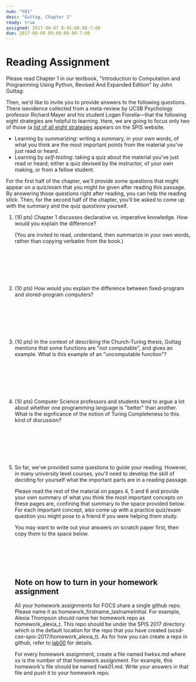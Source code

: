 ```yaml
---
num: "h01"
desc: "Guttag, Chapter 1"
ready: true
assigned: 2017-08-07 8:45:00.00-7:00
due: 2017-08-09 09:00:00.00-7:00
---
```


# Reading Assignment


Please read Chapter 1 in our textbook, "Introduction to Computation
and Programming Using Python, Revised And Expanded Edition" by John
Guttag:

Then, we'd like to invite you to provide answers to the following
questions.  There isevidence collected from a meta-review by UCSB
Psychology professor Richard Mayer and his student Logan
Fiorella&mdash;that the following eight strategies are helpful to
learning.   Here, we are going to focus only two of those
(a [list of all eight strategies](/topics/learning_strategies/) appears on the SPIS website.

*  Learning by *summarizing*: writing a summary, in your own
    words, of what you think are the most important points from the
    material you've just read or heard.
*  Learning by *self-testing*: taking a quiz about the material
    you've just read or heard; either a quiz devised by the instructor,
    of your own making, or from a fellow student.

For the first half of the chapter, we'll provide some questions that might appear on a quiz/exam that you might be given
after reading this passage. By answering those questions right after reading, you can 
help the reading stick. Then, for the second half of the chapter, you'll be asked to come up with the summary and the quiz questions
yourself.

<ol>

<li markdown="1" style="margin-bottom:8em;">

(10 pts) Chapter 1 discusses declarative vs. imperative knowledge.  How would you explain the difference?  

(You are invited to read, understand, then summarize in your own words, rather than copying verbatim from the book.)

</li>


<li markdown="1" style="margin-bottom:8em;" >

(10 pts)  How would you explain the difference between fixed-program and stored-program computers?

</li>


<li markdown="1" style="margin-bottom:8em;" > (10 pts) In the context of describing the Church-Turing thesis, Guttag mentions that some functions are "not computable", and gives an example.  What is this example of an "uncomputable function"? 

</li>

<li markdown="1" style="margin-bottom:8em;"> (10 pts) Computer Science professors and students tend to argue a lot about whether one programming language is "better" than another.   What is the signficance of the notion of Turing Completeness to this kind of discussion?   
</li>

<li markdown="1" style="margin-bottom:8em;">

So far, we've provided some questions to guide your reading.  However, in many university level courses, you'll need to develop the skill of deciding for yourself what the important parts are in a reading passage.  

Please read the rest of the material on pages 4, 5 and&nbsp;6 and provide your own summary of what you think the most important concepts on these pages are, confining that summary to the space provided below.    For each important concept, also come up with a practice quiz/exam question you might pose to a friend if you were helping them study.

You may want to write out your answers on scratch paper first, then copy them to the space below. 

</li>

## Note on how to turn in your homework assignment

All your homework assignments for FOCS share a single github repo. Please name it as homework_firstname_lastnameInitial. For example, Alexia Thompson should name her homework repo as homework_alexia_t. This repo should be under the SPIS 2017 directory which is the default location for the repo that you have created (ucsd-cse-spis-2017/homework_alexia_t). As for how you can create a repo in github, refer to [lab00](lab/lab00) for details. 

For every homework assignment, create a file named hwkxx.md where xx is the number of that homework assignment. For example, this homework's file should be named hwk01.md. Write your answers in that file and push it to your homework repo.
